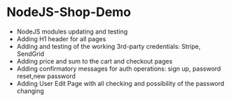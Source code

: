 # NodeJS-Shop-Demo

- NodeJS modules updating and testing
- Adding H1 header for all pages
- Adding and testing of the working 3rd-party credentials: Stripe, SendGrid
- Adding price and sum to the cart and checkout pages
- Adding confirmatory messages for auth operations: sign up, password reset,new password
- Adding User Edit Page with all checking and possibility of the password changing